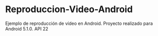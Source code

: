 # Reproduccion-Video-Android
Ejemplo de reproducción de vídeo en Android. Proyecto realizado para Android 5.1.0. API 22
